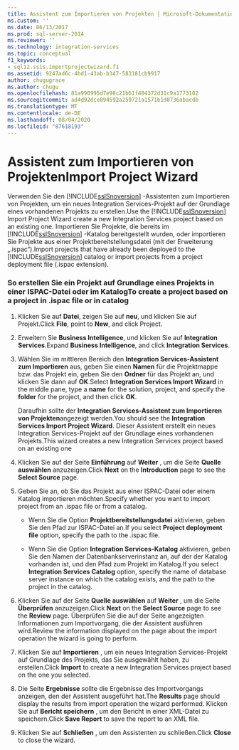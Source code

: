```yaml
---
title: Assistent zum Importieren von Projekten | Microsoft-Dokumentation
ms.custom: ''
ms.date: 06/13/2017
ms.prod: sql-server-2014
ms.reviewer: ''
ms.technology: integration-services
ms.topic: conceptual
f1_keywords:
- sql12.ssis.importprojectwizard.f1
ms.assetid: 9247ad6c-4bd1-43ab-b347-583181cb9917
author: chugugrace
ms.author: chugu
ms.openlocfilehash: 81a990995d7e98c21b61f484372d31c9a1773102
ms.sourcegitcommit: ad4d92dce894592a259721a1571b1d8736abacdb
ms.translationtype: MT
ms.contentlocale: de-DE
ms.lasthandoff: 08/04/2020
ms.locfileid: "87618193"
---
```

# <a name="import-project-wizard"></a><span data-ttu-id="ea839-102">Assistent zum Importieren von Projekten</span><span class="sxs-lookup"><span data-stu-id="ea839-102">Import Project Wizard</span></span>
  <span data-ttu-id="ea839-103">Verwenden Sie den [!INCLUDE[ssISnoversion](../includes/ssisnoversion-md.md)] -Assistenten zum Importieren von Projekten, um ein neues Integration Services-Projekt auf der Grundlage eines vorhandenen Projekts zu erstellen.</span><span class="sxs-lookup"><span data-stu-id="ea839-103">Use the [!INCLUDE[ssISnoversion](../includes/ssisnoversion-md.md)] Import Project Wizard create a new Integration Services project based on an existing one.</span></span> <span data-ttu-id="ea839-104">Importieren Sie Projekte, die bereits im [!INCLUDE[ssISnoversion](../includes/ssisnoversion-md.md)] -Katalog bereitgestellt wurden, oder importieren Sie Projekte aus einer Projektbereitstellungsdatei (mit der Erweiterung „.ispac“).</span><span class="sxs-lookup"><span data-stu-id="ea839-104">Import projects that have already been deployed to the [!INCLUDE[ssISnoversion](../includes/ssisnoversion-md.md)] catalog or import projects from a project deployment file (.ispac extension).</span></span>  
  
### <a name="to-create-a-project-based-on-a-project-in-ispac-file-or-in-catalog"></a><span data-ttu-id="ea839-105">So erstellen Sie ein Projekt auf Grundlage eines Projekts in einer ISPAC-Datei oder im Katalog</span><span class="sxs-lookup"><span data-stu-id="ea839-105">To create a project based on a project in .ispac file or in catalog</span></span>  
  
1.  <span data-ttu-id="ea839-106">Klicken Sie auf **Datei**, zeigen Sie auf **neu**, und klicken Sie auf Projekt.</span><span class="sxs-lookup"><span data-stu-id="ea839-106">Click **File**, point to **New**, and click Project.</span></span>  
  
2.  <span data-ttu-id="ea839-107">Erweitern Sie **Business Intelligence**, und klicken Sie auf **Integration Services**.</span><span class="sxs-lookup"><span data-stu-id="ea839-107">Expand **Business Intelligence**, and click **Integration Services**.</span></span>  
  
3.  <span data-ttu-id="ea839-108">Wählen Sie im mittleren Bereich den **Integration Services-Assistent zum Importieren** aus, geben Sie einen **Namen** für die Projektmappe bzw. das Projekt ein, geben Sie den **Ordner** für das Projekt an, und klicken Sie dann auf **OK**.</span><span class="sxs-lookup"><span data-stu-id="ea839-108">Select **Integration Services Import Wizard** in the middle pane, type a **name** for the solution, project, and specify the **folder** for the project, and then click **OK**.</span></span>  
  
     <span data-ttu-id="ea839-109">Daraufhin sollte der **Integration Services-Assistent zum Importieren von Projekten**angezeigt werden.</span><span class="sxs-lookup"><span data-stu-id="ea839-109">You should see the **Integration Services Import Project Wizard**.</span></span> <span data-ttu-id="ea839-110">Dieser Assistent erstellt ein neues Integration Services-Projekt auf der Grundlage eines vorhandenen Projekts.</span><span class="sxs-lookup"><span data-stu-id="ea839-110">This wizard creates a new Integration Services project based on an existing one</span></span>  
  
4.  <span data-ttu-id="ea839-111">Klicken Sie auf der Seite **Einführung** auf **Weiter** , um die Seite **Quelle auswählen** anzuzeigen.</span><span class="sxs-lookup"><span data-stu-id="ea839-111">Click **Next** on the **Introduction** page to see the **Select Source** page.</span></span>  
  
5.  <span data-ttu-id="ea839-112">Geben Sie an, ob Sie das Projekt aus einer ISPAC-Datei oder einem Katalog importieren möchten.</span><span class="sxs-lookup"><span data-stu-id="ea839-112">Specify whether you want to import project from an .ispac file or from a catalog.</span></span>  
  
    -   <span data-ttu-id="ea839-113">Wenn Sie die Option **Projektbereitstellungsdatei** aktivieren, geben Sie den Pfad zur ISPAC-Datei an.</span><span class="sxs-lookup"><span data-stu-id="ea839-113">If you select **Project deployment file** option, specify the path to the .ispac file.</span></span>  
  
    -   <span data-ttu-id="ea839-114">Wenn Sie die Option **Integration Services-Katalog** aktivieren, geben Sie den Namen der Datenbankserverinstanz an, auf der der Katalog vorhanden ist, und den Pfad zum Projekt im Katalog.</span><span class="sxs-lookup"><span data-stu-id="ea839-114">If you select **Integration Services Catalog** option, specify the name of database server instance on which the catalog exists, and the path to the project in the catalog.</span></span>  
  
6.  <span data-ttu-id="ea839-115">Klicken Sie auf der Seite **Quelle auswählen** auf **Weiter** , um die Seite **Überprüfen** anzuzeigen.</span><span class="sxs-lookup"><span data-stu-id="ea839-115">Click **Next** on the **Select Source** page to see the **Review** page.</span></span> <span data-ttu-id="ea839-116">Überprüfen Sie die auf der Seite angezeigten Informationen zum Importvorgang, die der Assistent ausführen wird.</span><span class="sxs-lookup"><span data-stu-id="ea839-116">Review the information displayed on the page about the import operation the wizard is going to perform.</span></span>  
  
7.  <span data-ttu-id="ea839-117">Klicken Sie auf **Importieren** , um ein neues Integration Services-Projekt auf Grundlage des Projekts, das Sie ausgewählt haben, zu erstellen.</span><span class="sxs-lookup"><span data-stu-id="ea839-117">Click **Import** to create a new Integration Services project based on the one you selected.</span></span>  
  
8.  <span data-ttu-id="ea839-118">Die Seite **Ergebnisse** sollte die Ergebnisse des Importvorgangs anzeigen, den der Assistent ausgeführt hat.</span><span class="sxs-lookup"><span data-stu-id="ea839-118">The **Results** page should display the results from import operation the wizard performed.</span></span> <span data-ttu-id="ea839-119">Klicken Sie auf **Bericht speichern** , um den Bericht in einer XML-Datei zu speichern.</span><span class="sxs-lookup"><span data-stu-id="ea839-119">Click **Save Report** to save the report to an XML file.</span></span>  
  
9. <span data-ttu-id="ea839-120">Klicken Sie auf **Schließen** , um den Assistenten zu schließen.</span><span class="sxs-lookup"><span data-stu-id="ea839-120">Click **Close** to close the wizard.</span></span>  
  
  
